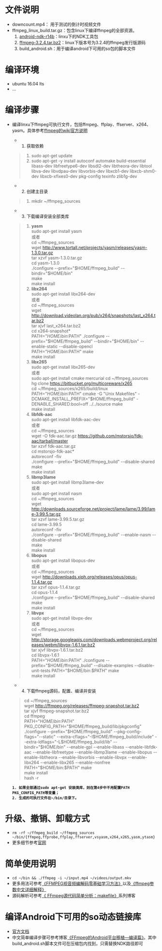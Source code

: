 # 文件说明
* downcount.mp4： 用于测试的倒计时视频文件
* ffmpeg_linux_build.tar.gz：包含linux下编译ffmpeg的全部资源。
	1. [android-ndk-r14b](https://developer.android.google.cn/ndk/downloads/index.html)：linxu下的NDK工具包
	2. [ffmpeg-3.2.4.tar.bz2](http://ffmpeg.org/download.html)：linux下版本号为3.2.4的ffmpeg发行版源码
	3. build_android.sh：用于编译android下可用的so包的脚本文件

# 编译环境
* ubuntu 16.04 lts
* ...

# 编译步骤
* 编译linxu下ffmpeg可执行文件，包括ffmpeg、ffplay、ffserver、x264、yasm。具体参考[ffmpeg的wiki官方说明](https://trac.ffmpeg.org/wiki/CompilationGuide/Ubuntu#ffmpeg)  
	* 1. 获取依赖  
	> 1. sudo apt-get update  
	> 2. sudo apt-get -y install autoconf automake build-essential libass-dev libfreetype6-dev libsdl2-dev libtheora-dev libtool libva-dev libvdpau-dev libvorbis-dev libxcb1-dev libxcb-shm0-dev libxcb-xfixes0-dev pkg-config texinfo zlib1g-dev
	* 2. 创建主目录  
	> 1. mkdir ~/ffmpeg_sources
	* 3. 下载编译安装全部类库
	> 1. **yasm**  
		sudo apt-get install yasm  
		或者  
		cd ~/ffmpeg_sources  
		wget http://www.tortall.net/projects/yasm/releases/yasm-1.3.0.tar.gz  
		tar xzvf yasm-1.3.0.tar.gz  
		cd yasm-1.3.0  
		./configure --prefix="$HOME/ffmpeg_build" --bindir="$HOME/bin"  
		make  
		make install  
	> 2. **libx264**  
		sudo apt-get install libx264-dev  
		或者  
		cd ~/ffmpeg_sources  
		wget http://download.videolan.org/pub/x264/snapshots/last_x264.tar.bz2  
		tar xjvf last_x264.tar.bz2  
		cd x264-snapshot*  
		PATH="$HOME/bin:$PATH" ./configure --prefix="$HOME/ffmpeg_build" --bindir="$HOME/bin" --enable-static --disable-opencl  
		PATH="$HOME/bin:$PATH" make  
		make install  
	> 3. **libx265**  
		sudo apt-get install libx265-dev  
		或者  
		sudo apt-get install cmake mercurial
		cd ~/ffmpeg_sources  
		hg clone https://bitbucket.org/multicoreware/x265  
		cd ~/ffmpeg_sources/x265/build/linux  
		PATH="$HOME/bin:$PATH" cmake -G "Unix Makefiles" -DCMAKE_INSTALL_PREFIX="$HOME/ffmpeg_build" -DENABLE_SHARED:bool=off ../../source make  
		make install  
	> 4. **libfdk-aac**  
		sudo apt-get install libfdk-aac-dev  
		或者  
		cd ~/ffmpeg_sources  
		wget -O fdk-aac.tar.gz https://github.com/mstorsjo/fdk-aac/tarball/master  
		tar xzvf fdk-aac.tar.gz  
		cd mstorsjo-fdk-aac*  
		autoreconf -fiv  
		./configure --prefix="$HOME/ffmpeg_build" --disable-shared  
		make  
		make install  
	> 5. **libmp3lame**  
		sudo apt-get install libmp3lame-dev  
		或者  
		sudo apt-get install nasm  
		cd ~/ffmpeg_sources  
		wget http://downloads.sourceforge.net/project/lame/lame/3.99/lame-3.99.5.tar.gz  
		tar xzvf lame-3.99.5.tar.gz  
		cd lame-3.99.5  
		autoreconf -fiv  
		./configure --prefix="$HOME/ffmpeg_build" --enable-nasm --disable-shared  
		make  
		make install  
	> 6. **libopus**  
		sudo apt-get install libopus-dev  
		或者   
		cd ~/ffmpeg_sources  
		wget http://downloads.xiph.org/releases/opus/opus-1.1.4.tar.gz  
		tar xzvf opus-1.1.4.tar.gz  
		cd opus-1.1.4  
		./configure --prefix="$HOME/ffmpeg_build" --disable-shared  
		make  
		make install  
	> 7. **libvpx**  
		sudo apt-get install libvpx-dev  
		或者   
		cd ~/ffmpeg_sources  
		wget http://storage.googleapis.com/downloads.webmproject.org/releases/webm/libvpx-1.6.1.tar.bz2  
		tar xjvf libvpx-1.6.1.tar.bz2  
		cd libvpx-1.6.1  
		PATH="$HOME/bin:$PATH" ./configure --prefix="$HOME/ffmpeg_build" --disable-examples --disable-unit-tests  
		PATH="$HOME/bin:$PATH" make  
		make install
	* 4. 下载ffmpeg源码，配置、编译并安装  
	> cd ~/ffmpeg_sources  
	> wget http://ffmpeg.org/releases/ffmpeg-snapshot.tar.bz2  
	> tar xjvf ffmpeg-snapshot.tar.bz2  
	> cd ffmpeg  
	> PATH="$HOME/bin:$PATH" PKG_CONFIG_PATH="$HOME/ffmpeg_build/lib/pkgconfig" ./configure --prefix="$HOME/ffmpeg_build" --pkg-config-flags="--static" --extra-cflags="-I$HOME/ffmpeg_build/include" --extra-ldflags="-L$HOME/ffmpeg_build/lib" --bindir="$HOME/bin" --enable-gpl --enable-libass --enable-libfdk-aac --enable-libfreetype --enable-libmp3lame --enable-libopus --enable-libtheora --enable-libvorbis --enable-libvpx --enable-libx264 --enable-libx265 --enable-nonfree  
	> PATH="$HOME/bin:$PATH" make  
	> make install  
	> hash -r  
  
	**`1. 如果全部通过sudo apt-get 安装类库，则在第4步中不用配置PATH PKG_CONFIG_PATH等变量；`**  
	**`2. 生成的可执行文件在~/bin/目录下。`**  
  
# 升级、撤销、卸载方式  
* `rm -rf ~/ffmpeg_build ~/ffmpeg_sources ~/bin/{ffmpeg,ffprobe,ffplay,ffserver,vsyasm,x264,x265,yasm,ytasm}`
* 更多细节参考[官网](https://trac.ffmpeg.org/wiki/CompilationGuide/Ubuntu#RevertingChangesMadebyThisGuide)  

# 简单使用说明
* `cd ~/bin && ./ffmpeg -i ~/input.mp4 ~/videos/output.mkv`
* 更多用法可参考[《FFMPEG视音频编解码零基础学习方法》](http://blog.csdn.net/leixiaohua1020/article/details/15811977/)以及[《ffmpeg参数中文详细解释》](http://blog.csdn.net/leixiaohua1020/article/details/12751349)
* 源码解析可参考[《 FFmpeg源代码简单分析：makefile》](http://blog.csdn.net/leixiaohua1020/article/details/44556525#comments)系列博客  

# 编译Android下可用的so动态链接库
* [官方文档](https://trac.ffmpeg.org/wiki/CompilationGuide/Android)
* 中文简单编译步骤可参考博客[《FFmpeg的Android平台移植—编译篇》](http://blog.csdn.net/gobitan/article/details/22750719)。其中build_android.sh脚本文件可在压缩包内找到，只需替换NDK路径即可